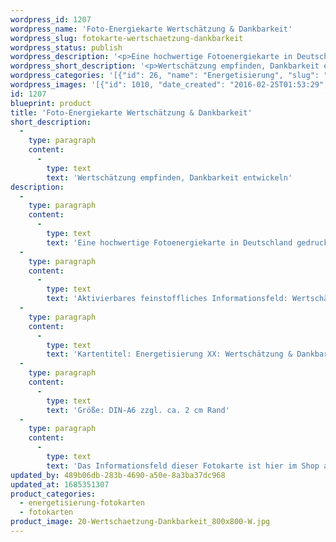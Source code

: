 ```yaml
---
wordpress_id: 1207
wordpress_name: 'Foto-Energiekarte Wertschätzung & Dankbarkeit'
wordpress_slug: fotokarte-wertschaetzung-dankbarkeit
wordpress_status: publish
wordpress_description: '<p>Eine hochwertige Fotoenergiekarte in Deutschland gedruckt und in Handarbeit laminiert. Sie ist in Postkartengröße (DIN-A6) oder kleiner gut zu transportieren und kann auch auf den Körper aufgelegt werden.</p><p>Aktivierbares feinstoffliches Informationsfeld: Wertschätzung und Dankbarkeit sowie dem energetischen Zugang zu den dazugehörigen universellen Wissenspools.</p><p>Kartentitel: Energetisierung XX: Wertschätzung &amp; Dankbarkeit. Reihe: Energetisierung</p><p>Größe: DIN-A6 zzgl. ca. 2 cm Rand</p><p>Andere Formate sind individuell für Sie innerhalb weniger Tage herstellbar. Bitte kontaktieren Sie uns hierfür unter <a href="mailto:info@elvedenverlag.de">info@elvedenverlag.de</a>.</p><p>Das Informationsfeld dieser Fotokarte ist hier im Shop auch erhältlich als <a href="https://my.feenbaum.de/produkt-kategorie/energiebilder/wandbilder/energetisierung/">Wandbild</a>, <a href="https://my.feenbaum.de/produkt-kategorie/energiekissen/energetisierung-energiekissen/">Energiekissen</a> und <a href="https://my.feenbaum.de/produkt-kategorie/energiesprays/energetisierung-energiesprays/">Energiespray</a></p><p><a href="https://my.feenbaum.de/anwendung-energiebilder-foto-laminiert/">Anwendungshinweise      </a><a href="https://my.feenbaum.de/produktinformationen-fotokarten/">Produktinformationen</a></p>'
wordpress_short_description: '<p>Wertschätzung empfinden, Dankbarkeit entwickeln<br /><em>Hinweis: Das Wasserzeichen „Elveden Verlag Energiebild“ wird nicht mit gedruckt</em></p>'
wordpress_categories: '[{"id": 26, "name": "Energetisierung", "slug": "energetisierung-fotokarten"}, {"id": 23, "name": "Fotokarten", "slug": "fotokarten"}]'
wordpress_images: '[{"id": 1010, "date_created": "2016-02-25T01:53:29", "date_created_gmt": "2016-02-24T23:53:29", "date_modified": "2016-02-25T01:53:29", "date_modified_gmt": "2016-02-24T23:53:29", "src": "https://my.feenbaum.de/wp-content/uploads/2016/02/20-Wertschaetzung-Dankbarkeit_800x800-W.jpg", "name": "20-Wertschaetzung-Dankbarkeit_800x800-W", "alt": ""}]'
id: 1207
blueprint: product
title: 'Foto-Energiekarte Wertschätzung & Dankbarkeit'
short_description:
  -
    type: paragraph
    content:
      -
        type: text
        text: 'Wertschätzung empfinden, Dankbarkeit entwickeln'
description:
  -
    type: paragraph
    content:
      -
        type: text
        text: 'Eine hochwertige Fotoenergiekarte in Deutschland gedruckt und in Handarbeit laminiert. Sie ist in Postkartengröße (DIN-A6) oder kleiner gut zu transportieren und kann auch auf den Körper aufgelegt werden.'
  -
    type: paragraph
    content:
      -
        type: text
        text: 'Aktivierbares feinstoffliches Informationsfeld: Wertschätzung und Dankbarkeit sowie dem energetischen Zugang zu den dazugehörigen universellen Wissenspools.'
  -
    type: paragraph
    content:
      -
        type: text
        text: 'Kartentitel: Energetisierung XX: Wertschätzung & Dankbarkeit. Reihe: Energetisierung'
  -
    type: paragraph
    content:
      -
        type: text
        text: 'Größe: DIN-A6 zzgl. ca. 2 cm Rand'
  -
    type: paragraph
    content:
      -
        type: text
        text: 'Das Informationsfeld dieser Fotokarte ist hier im Shop auch erhältlich als Wandbild, Energiekissen und Energiespray'
updated_by: 489b06db-283b-4690-a50e-8a3ba37dc968
updated_at: 1685351307
product_categories:
  - energetisierung-fotokarten
  - fotokarten
product_image: 20-Wertschaetzung-Dankbarkeit_800x800-W.jpg
---
```

